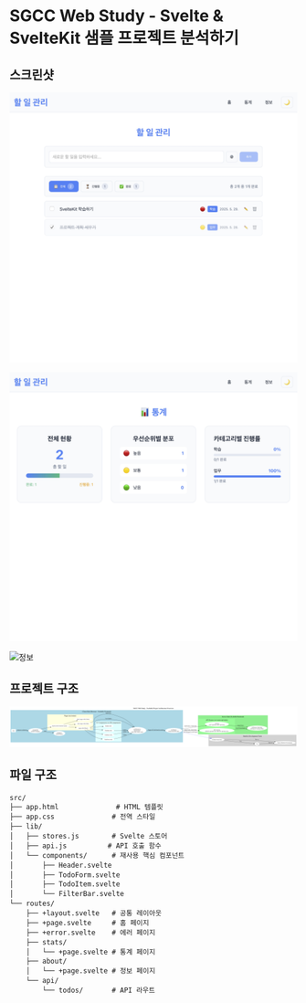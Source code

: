 # SGCC Web Study - Svelte & SvelteKit 샘플 프로젝트 분석하기

## 스크린샷

![홈페이지](home.jpg)

![통계](stat.jpg)

![정보](info.jpg)

## 프로젝트 구조

![Architecture Overview](project_architecture_overview.png)

## 파일 구조

```txt
src/
├── app.html              # HTML 템플릿
├── app.css              # 전역 스타일
├── lib/
│   ├── stores.js        # Svelte 스토어
│   ├── api.js          # API 호출 함수
│   └── components/      # 재사용 핵심 컴포넌트
│       ├── Header.svelte
│       ├── TodoForm.svelte
│       ├── TodoItem.svelte
│       └── FilterBar.svelte
└── routes/
    ├── +layout.svelte   # 공통 레이아웃
    ├── +page.svelte     # 홈 페이지
    ├── +error.svelte    # 에러 페이지
    ├── stats/
    │   └── +page.svelte # 통계 페이지
    ├── about/
    │   └── +page.svelte # 정보 페이지
    └── api/
        └── todos/       # API 라우트

```
